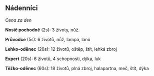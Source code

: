 ## Nádenníci
*Cena za den*

**Nosič pochodně** (2s): 3 životy, nůž.

**Průvodce** (5s): 6 životů, nůž, lampa, lano

**Lehko-oděnec** (20s): 12 životů, oštěp, štít, lehká zbroj

**Expert** (20s): 6 životů, 4 schopnosti, dýka, luk

**Těžko-oděnec** (60s): 18 životů, plná zbroj, halapartna, meč, štít, dýka